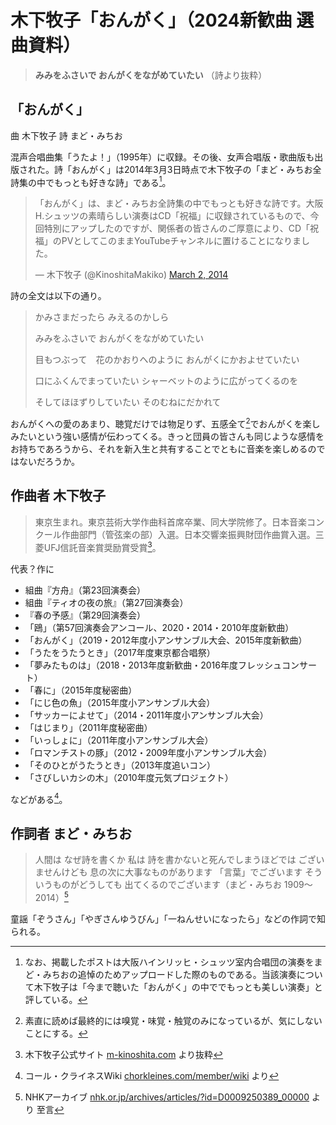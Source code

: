 # 木下牧子「おんがく」（2024新歓曲 選曲資料）

> **みみをふさいで おんがくをながめていたい** （詩より抜粋）

## 「おんがく」
曲 木下牧子  詩 まど・みちお

混声合唱曲集「うたよ！」（1995年）に収録。その後、女声合唱版・歌曲版も出版された。詩「おんがく」は2014年3月3日時点で木下牧子の「まど・みちお全詩集の中でもっとも好きな詩」である[^5]。
<blockquote class="twitter-tweet"><p lang="ja" dir="ltr">「おんがく」は、まど・みちお全詩集の中でもっとも好きな詩です。大阪H.シュッツの素晴らしい演奏はCD「祝福」に収録されているもので、今回特別にアップしたのですが、関係者の皆さんのご厚意により、CD「祝福」のPVとしてこのままYouTubeチャンネルに置けることになりました。</p>&mdash; 木下牧子 (@KinoshitaMakiko) <a href="https://twitter.com/KinoshitaMakiko/status/440259259498905601?ref_src=twsrc%5Etfw">March 2, 2014</a></blockquote> <script async src="https://platform.twitter.com/widgets.js" charset="utf-8"></script>

詩の全文は以下の通り。
> かみさまだったら みえるのかしら
> 
> みみをふさいで おんがくをながめていたい
> 
> 目もつぶって　花のかおりへのように おんがくにかおよせていたい
> 
> 口にふくんでまっていたい シャーベットのように広がってくるのを
> 
> そしてほほずりしていたい そのむねにだかれて

おんがくへの愛のあまり、聴覚だけでは物足りず、五感全て[^7]でおんがくを楽しみたいという強い感情が伝わってくる。きっと団員の皆さんも同じような感情をお持ちであろうから、それを新入生と共有することでともに音楽を楽しめるのではないだろうか。

## 作曲者 木下牧子
> 東京生まれ。東京芸術大学作曲科首席卒業、同大学院修了。日本音楽コンクール作曲部門（管弦楽の部）入選。日本交響楽振興財団作曲賞入選。三菱UFJ信託音楽賞奨励賞受賞[^1]。

代表？作に
* 組曲『方舟』（第23回演奏会）
* 組曲『ティオの夜の旅』（第27回演奏会）
* 『春の予感』（第29回演奏会）
* 「鴎」（第57回演奏会アンコール、2020・2014・2010年度新歓曲）
* 「おんがく」（2019・2012年度小アンサンブル大会、2015年度新歓曲）
* 「うたをうたうとき」（2017年度東京都合唱祭）
* 「夢みたものは」（2018・2013年度新歓曲・2016年度フレッシュコンサート）
* 「春に」（2015年度秘密曲）
* 「にじ色の魚」（2015年度小アンサンブル大会）
* 「サッカーによせて」（2014・2011年度小アンサンブル大会）
* 「はじまり」（2011年度秘密曲）
* 「いっしょに」（2011年度小アンサンブル大会）
* 「ロマンチストの豚」（2012・2009年度小アンサンブル大会）
* 「そのひとがうたうとき」（2013年度追いコン）
* 「さびしいカシの木」（2010年度元気プロジェクト）

などがある[^2]。

## 作詞者 まど・みちお
> 人間は なぜ詩を書くか 私は 詩を書かないと死んでしまうほどでは ございませんけども 息の次に大事なものがあります 「言葉」でございます そういうものがどうしても 出てくるのでございます（まど・みちお 1909～2014）[^3]

童謡「ぞうさん」「やぎさんゆうびん」「一ねんせいになったら」などの作詞で知られる。

[^1]: 木下牧子公式サイト [m-kinoshita.com](https://www.m-kinoshita.com) より抜粋
[^2]: コール・クライネスWiki [chorkleines.com/member/wiki](https://www.chorkleines.com/member/wiki) より
[^3]: NHKアーカイブ [nhk.or.jp/archives/articles/?id=D0009250389_00000](https://www.nhk.or.jp/archives/articles/?id=D0009250389_00000) より 至言
[^4]: [x.com/KinoshitaMakiko/status/440259259498905601](https://x.com/KinoshitaMakiko/status/440259259498905601)
[^5]: なお、掲載したポスト[^4]は大阪ハインリッヒ・シュッツ室内合唱団の演奏をまど・みちおの追悼のためアップロードした際のものである。当該演奏について木下牧子は「今まで聴いた「おんがく」の中ででもっとも美しい演奏」と評している[^6]。
[^6]: [x.com/KinoshitaMakiko/status/439625515742142464](https://x.com/KinoshitaMakiko/status/439625515742142464)
[^7]: 素直に読めば最終的には嗅覚・味覚・触覚のみになっているが、気にしないことにする。